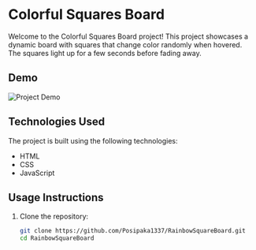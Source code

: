 # Colorful Squares Board

Welcome to the Colorful Squares Board project! This project showcases a dynamic board with squares that change color randomly when hovered. The squares light up for a few seconds before fading away.

## Demo

![Project Demo](link_to_image)

## Technologies Used

The project is built using the following technologies:

- HTML
- CSS
- JavaScript

## Usage Instructions

1. Clone the repository:
   ```bash
   git clone https://github.com/Posipaka1337/RainbowSquareBoard.git
   cd RainbowSquareBoard
